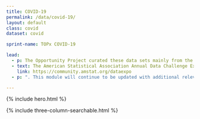 ```yaml
---
title: COVID-19
permalink: /data/covid-19/
layout: default
class: covid
dataset: covid

sprint-name: TOPx COVID-19

lead:
  - p: The Opportunity Project curated these data sets mainly from the Census Bureau as part of the
  - text: The American Statistical Association Annual Data Challenge Expo
    link: https://community.amstat.org/dataexpo
  - p: ". This module will continue to be updated with additional relevant open data sets from other federal agencies to help with the medical, economic and community responses to the pandemic. The theme of this year's Data Challenge Expo is Helping Families, Business, and Communities Respond to COVID-19."

---
```

{% include hero.html %}
<!-- {% include single-column-centered-photo-with-overlay.html %} -->
{% include three-column-searchable.html %}
